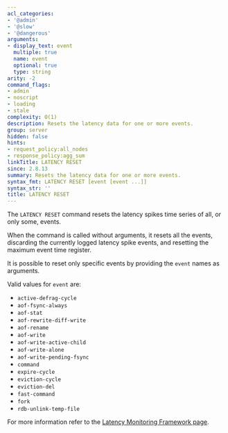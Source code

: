 ```yaml
---
acl_categories:
- '@admin'
- '@slow'
- '@dangerous'
arguments:
- display_text: event
  multiple: true
  name: event
  optional: true
  type: string
arity: -2
command_flags:
- admin
- noscript
- loading
- stale
complexity: O(1)
description: Resets the latency data for one or more events.
group: server
hidden: false
hints:
- request_policy:all_nodes
- response_policy:agg_sum
linkTitle: LATENCY RESET
since: 2.8.13
summary: Resets the latency data for one or more events.
syntax_fmt: LATENCY RESET [event [event ...]]
syntax_str: ''
title: LATENCY RESET
---
```

The `LATENCY RESET` command resets the latency spikes time series of all, or only some, events.

When the command is called without arguments, it resets all the
events, discarding the currently logged latency spike events, and resetting
the maximum event time register.

It is possible to reset only specific events by providing the `event` names
as arguments.

Valid values for `event` are:
* `active-defrag-cycle`
* `aof-fsync-always`
* `aof-stat`
* `aof-rewrite-diff-write`
* `aof-rename`
* `aof-write`
* `aof-write-active-child`
* `aof-write-alone`
* `aof-write-pending-fsync`
* `command`
* `expire-cycle`
* `eviction-cycle`
* `eviction-del`
* `fast-command`
* `fork`
* `rdb-unlink-temp-file`

For more information refer to the [Latency Monitoring Framework page][lm].

[lm]: /topics/latency-monitor
